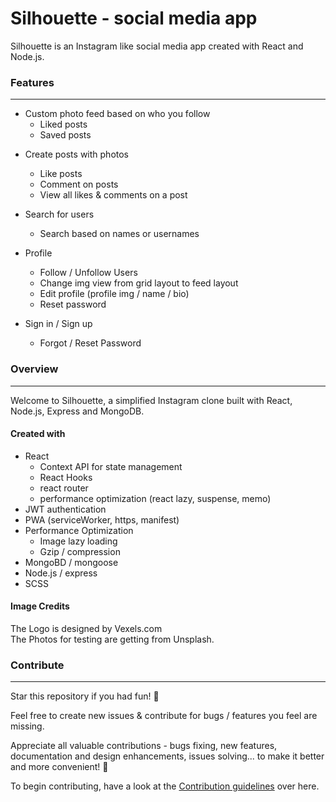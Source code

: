 # Silhouette - social media app

Silhouette is an Instagram like social media app created with React and Node.js.<p>

### Features

---

- Custom photo feed based on who you follow
  - Liked posts
  - Saved posts

* Create posts with photos

  - Like posts
  - Comment on posts
  - View all likes & comments on a post

* Search for users

  - Search based on names or usernames

* Profile

  - Follow / Unfollow Users
  - Change img view from grid layout to feed layout
  - Edit profile (profile img / name / bio)
  - Reset password

* Sign in / Sign up
  - Forgot / Reset Password
  <p>

### Overview

---

Welcome to Silhouette, a simplified Instagram clone built with React, Node.js, Express and MongoDB.<p>

#### Created with

- React
  - Context API for state management
  - React Hooks
  - react router
  - performance optimization (react lazy, suspense, memo)
- JWT authentication
- PWA (serviceWorker, https, manifest)
- Performance Optimization
  - Image lazy loading
  - Gzip / compression
- MongoBD / mongoose
- Node.js / express
- SCSS
<p>

#### Image Credits

The Logo is designed by Vexels.com<br>
The Photos for testing are getting from Unsplash.<p>

### Contribute

---

Star this repository if you had fun! 🌟<p>

Feel free to create new issues & contribute for bugs / features you feel are missing.<p>

Appreciate all valuable contributions - bugs fixing, new features, documentation and design enhancements, issues solving... to make it better and more convenient! 🤩<p>

To begin contributing, have a look at the [Contribution guidelines](./CONTRIBUTING.md) over here.
